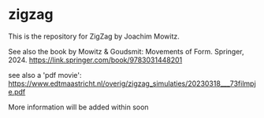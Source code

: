 # zigzag

This is the repository for ZigZag by Joachim Mowitz.

See also the book by Mowitz & Goudsmit: Movements of Form. Springer, 2024. https://link.springer.com/book/9783031448201

see also a 'pdf movie': https://www.edtmaastricht.nl/overig/zigzag_simulaties/20230318___73filmpje.pdf

More information will be added within soon

